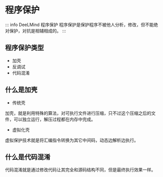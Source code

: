 # 程序保护

::: info DeeLMind 程序保护
程序保护是保护程序不被他人分析，修改，但不能绝对保护，对抗是相辅相成的。
:::

## 程序保护类型

* 加壳
* 反调试
* 代码混淆

<DocsAD/>

## 什么是加壳

* 传统壳

加壳，就是利用特殊的算法，对可执行文件进行压缩，只不过这个压缩之后的文件，可以独立运行，解压过程都在内存中完成。

* 虚拟化壳

虚拟保护技术就是将汇编指令转换为其它中间码，动态边解析边执行。

## 什么是代码混淆

代码混淆就是通过修改代码让其完全和源码结构不同，但是最终执行效果一样。